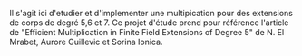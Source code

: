 Il s'agit ici d'etudier et d'implementer une multipication pour des extensions de corps de degré 5,6 et 7. 
Ce projet d'étude prend pour référence l'article de "Efficient Multiplication in Finite Field Extensions of Degree 5" de N. El Mrabet, Aurore Guillevic et Sorina Ionica.
